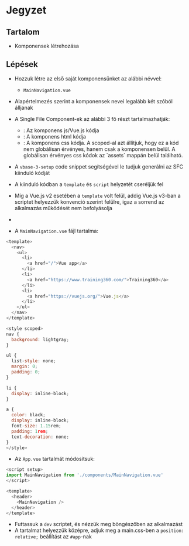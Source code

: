# Jegyzet

## Tartalom

- Komponensek létrehozása

## Lépések

- Hozzuk létre az első saját komponensünket az alábbi névvel:
  - `MainNavigation.vue`
- Alapértelmezés szerint a komponensek nevei legalább két szóból álljanak
- A Single File Component-ek az alábbi 3 fő részt tartalmazhatják:

  - <script setup></script>: Az komponens js/Vue.js kódja
  - <tamplate></tamplate>: A komponens html kódja
  - <style scoped></style>: A komponens css kódja. A scoped-al azt állítjuk, hogy ez a kód nem globálisan érvényes, hanem csak a komponensen belül. A globálisan érvényes css kódok az `assets` mappán belül található.

- A `vbase-3-setup` code snippet segítségével le tudjuk generálni az SFC kiinduló kódját
- A kiinduló kódban a `template` és `script` helyzetét cseréljük fel
- Míg a Vue.js v2 esetében a `template` volt felül, addig Vue.js v3-ban a scriptet helyezzük konvenció szerint felülre, igaz a sorrend az alkalmazás működését nem befolyásolja
-

- A `MainNavigation.vue` fájl tartalma:

```js
<template>
  <nav>
    <ul>
      <li>
        <a href="/">Vue app</a>
      </li>
      <li>
        <a href="https://www.training360.com/">Training360</a>
      </li>
      <li>
        <a href="https://vuejs.org/">Vue.js</a>
      </li>
    </ul>
  </nav>
</template>

<style scoped>
nav {
  background: lightgray;
}

ul {
  list-style: none;
  margin: 0;
  padding: 0;
}

li {
  display: inline-block;
}

a {
  color: black;
  display: inline-block;
  font-size: 1.15rem;
  padding: 1rem;
  text-decoration: none;
}
</style>
```

- Az `App.vue` tartalmát módosítsuk:

```js
<script setup>
import MainNavigation from './components/MainNavigation.vue'
</script>

<template>
  <header>
    <MainNavigation />
  </header>
</template>
```

- Futtassuk a `dev` scriptet, és nézzük meg böngészőben az alkalmazást
- A tartalmat helyezzük középre, adjuk meg a main.css-ben a `position: relative;` beállítást az `#app`-nak

